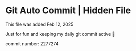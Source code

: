 # Git Auto Commit | Hidden File

This file was added Feb 12, 2025

Just for fun and keeping my daily git commit active 🤪

commit number: 2277274
